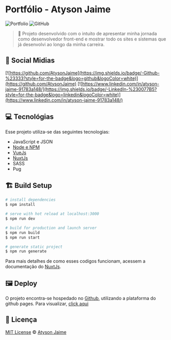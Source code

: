 # Portfólio - Atyson Jaime

![Portfolio](https://img.shields.io/badge/Atysonjaime-Portfólio-green)
![GitHub](https://img.shields.io/github/license/Atysonjaime/atysonjaime.github.io)

> 📖 Projeto desenvolvido com o intuito de apresentar minha jornada como desenvolvedor front-end e mostrar todo os sites e sistemas que já desenvolvi ao longo da minha carreira.

## 📱 Social Midias

[![https://github.com/AtysonJaime](https://img.shields.io/badge/-Github-%23333?style=for-the-badge&logo=github&logoColor=white)](https://github.com/AtysonJaime)
[![https://www.linkedin.com/in/atyson-jaime-91783a148/](https://img.shields.io/badge/-LinkedIn-%230077B5?style=for-the-badge&logo=linkedin&logoColor=white)](https://www.linkedin.com/in/atyson-jaime-91783a148/)

## 💻 Tecnológias

Esse projeto utiliza-se das seguintes tecnologias:

- JavaScript e JSON
- [Node e NPM](https://nodejs.org/en/)
- [VueJs](vuejs.org/)
- [NuxtJs](https://nuxtjs.org)
- SASS
- Pug

## 🏗️ Build Setup

```bash
# install dependencies
$ npm install

# serve with hot reload at localhost:3000
$ npm run dev

# build for production and launch server
$ npm run build
$ npm run start

# generate static project
$ npm run generate
```

Para mais detalhes de como esses codigos funcionam, acessem a documentação do [NuxtJs](https://nuxtjs.org).

## 🖼️ Deploy

O projeto encontra-se hospedado no [Github](https://github.com/), utilizando a plataforma do github pages. Para visualizar, [click aqui](https://atysonjaime.github.io)

## 📝 Licença

[MIT License](https://github.com/AtysonJaime/AtysonJaime.github.io/blob/master/LICENCE) © [Atyson Jaime](https://atysonjaime.github.io)
